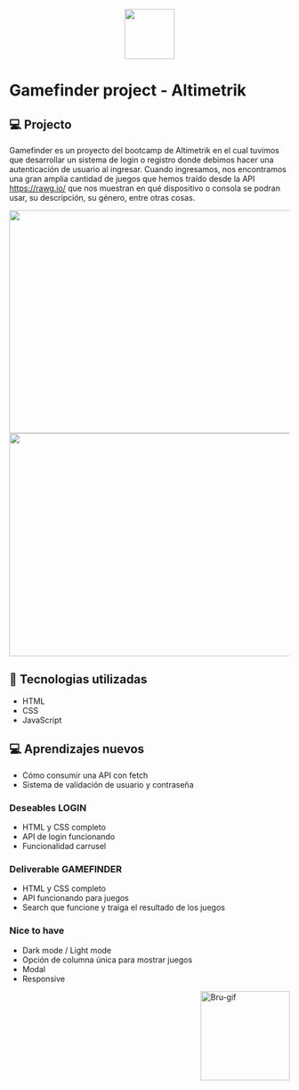 <div>
  <p align="center"><a href="https://www.altimetrik.com/" target="_blank"><img height="90" src="https://www.smarttalent.uy/innovaportal/file/12653/1/altimetrik-logo.png"></a> </p>
</div>

# Gamefinder project - Altimetrik
  
## 💻 Projecto

Gamefinder es un proyecto del bootcamp de Altimetrik en el cual tuvimos que desarrollar un sistema de login o registro donde debimos hacer una autenticación de usuario al ingresar. Cuando ingresamos, nos encontramos una gran amplia cantidad de juegos que hemos traído desde la API https://rawg.io/ que nos muestran en qué dispositivo o consola se podran usar, su descripción, su género, entre otras cosas.

<div>
  <img  height="400" width="520" src="https://user-images.githubusercontent.com/86260963/174627746-db89ffdb-1da1-428f-bd49-33583bdb4cc8.png">
  <img  height="400" width="520" src="https://user-images.githubusercontent.com/86260963/174627760-c1b87663-6181-4f82-93af-cab1b210e930.png">
</div>

## 🚀 Tecnologias utilizadas
- HTML
- CSS
- JavaScript


## 💻 Aprendizajes nuevos
- Cómo consumir una API con fetch
- Sistema de validación de usuario y contraseña

### Deseables LOGIN
- HTML y CSS completo
- API de login funcionando
- Funcionalidad carrusel

### Deliverable GAMEFINDER
- HTML y CSS completo
- API funcionando para juegos
- Search que funcione y traiga el resultado de los juegos

### Nice to have
- Dark mode / Light mode
- Opción de columna única para mostrar juegos
- Modal
- Responsive
<img align="right" alt="Bru-gif" height="160" width="160" src="https://i.picasion.com/pic92/4ba47cc0a7ffd9eae2993d53da46bf84.gif">





